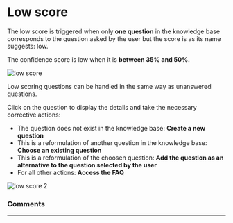 # Low score

The low score is triggered when only **one question** in the knowledge base
corresponds to the question asked by the user but the score is as its name
suggests: low.

The confidence score is low when it is **between 35% and 50%.** 

<div class="image_center">
  <img :src="$withBase('/assets/img/virtual-agent-studio/inbox/low1.png')" alt="low score">
</div>


Low scoring questions can be handled in the same way as unanswered questions.

Click on the question to display the details and take the necessary corrective
actions:

-   The question does not exist in the knowledge base: **Create a new question**
-   This is a reformulation of another question in the knowledge base: **Choose an existing question**
-   This is a reformulation of the choosen question: **Add the question as an alternative to the question selected by the user**
-   For all other actions: **Access the FAQ**

<div class="image_center">
  <img :src="$withBase('/assets/img/virtual-agent-studio/inbox/low2.png')" alt="low score 2">
</div>


### Comments
---

<Commentaire />

